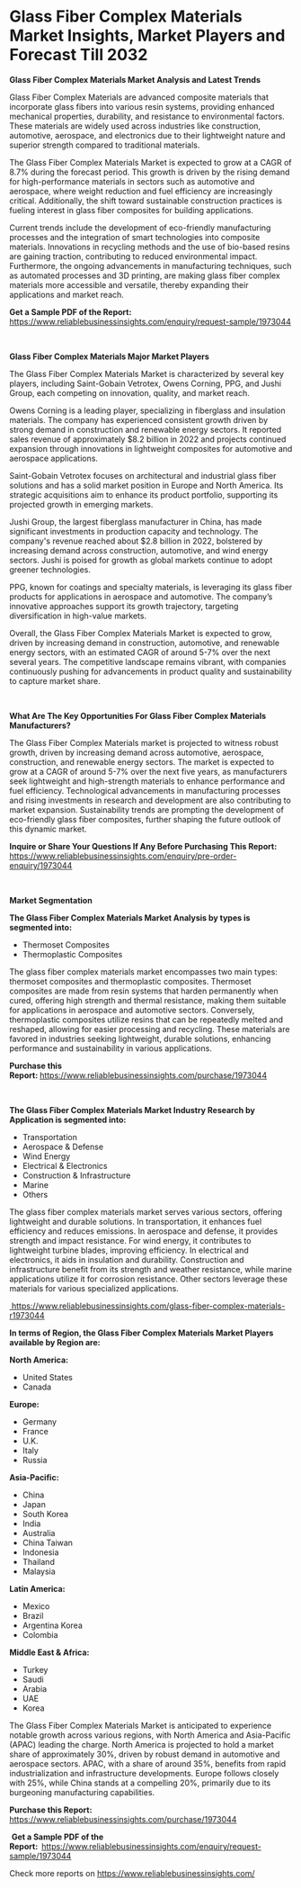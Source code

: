 <p><h1>Glass Fiber Complex Materials Market Insights, Market Players and Forecast Till 2032</h1></p><p><strong>Glass Fiber Complex Materials Market Analysis and Latest Trends</strong></p>
<p><p>Glass Fiber Complex Materials are advanced composite materials that incorporate glass fibers into various resin systems, providing enhanced mechanical properties, durability, and resistance to environmental factors. These materials are widely used across industries like construction, automotive, aerospace, and electronics due to their lightweight nature and superior strength compared to traditional materials.</p><p>The Glass Fiber Complex Materials Market is expected to grow at a CAGR of 8.7% during the forecast period. This growth is driven by the rising demand for high-performance materials in sectors such as automotive and aerospace, where weight reduction and fuel efficiency are increasingly critical. Additionally, the shift toward sustainable construction practices is fueling interest in glass fiber composites for building applications. </p><p>Current trends include the development of eco-friendly manufacturing processes and the integration of smart technologies into composite materials. Innovations in recycling methods and the use of bio-based resins are gaining traction, contributing to reduced environmental impact. Furthermore, the ongoing advancements in manufacturing techniques, such as automated processes and 3D printing, are making glass fiber complex materials more accessible and versatile, thereby expanding their applications and market reach.</p></p>
<p><strong>Get a Sample PDF of the Report:&nbsp;</strong> <a href="https://www.reliablebusinessinsights.com/enquiry/request-sample/1973044?utm_campaign=2274&utm_medium=2&utm_source=Github&utm_content=ia&utm_term=03042025&utm_id=glass-fiber-complex-materials">https://www.reliablebusinessinsights.com/enquiry/request-sample/1973044</a></p>
<p>&nbsp;</p>
<p><strong>Glass Fiber Complex Materials Major Market Players</strong></p>
<p><p>The Glass Fiber Complex Materials Market is characterized by several key players, including Saint-Gobain Vetrotex, Owens Corning, PPG, and Jushi Group, each competing on innovation, quality, and market reach.</p><p>Owens Corning is a leading player, specializing in fiberglass and insulation materials. The company has experienced consistent growth driven by strong demand in construction and renewable energy sectors. It reported sales revenue of approximately $8.2 billion in 2022 and projects continued expansion through innovations in lightweight composites for automotive and aerospace applications.</p><p>Saint-Gobain Vetrotex focuses on architectural and industrial glass fiber solutions and has a solid market position in Europe and North America. Its strategic acquisitions aim to enhance its product portfolio, supporting its projected growth in emerging markets.</p><p>Jushi Group, the largest fiberglass manufacturer in China, has made significant investments in production capacity and technology. The company's revenue reached about $2.8 billion in 2022, bolstered by increasing demand across construction, automotive, and wind energy sectors. Jushi is poised for growth as global markets continue to adopt greener technologies.</p><p>PPG, known for coatings and specialty materials, is leveraging its glass fiber products for applications in aerospace and automotive. The company’s innovative approaches support its growth trajectory, targeting diversification in high-value markets.</p><p>Overall, the Glass Fiber Complex Materials Market is expected to grow, driven by increasing demand in construction, automotive, and renewable energy sectors, with an estimated CAGR of around 5-7% over the next several years. The competitive landscape remains vibrant, with companies continuously pushing for advancements in product quality and sustainability to capture market share.</p></p>
<p>&nbsp;</p>
<p><strong>What Are The Key Opportunities For Glass Fiber Complex Materials Manufacturers?</strong></p>
<p><p>The Glass Fiber Complex Materials market is projected to witness robust growth, driven by increasing demand across automotive, aerospace, construction, and renewable energy sectors. The market is expected to grow at a CAGR of around 5-7% over the next five years, as manufacturers seek lightweight and high-strength materials to enhance performance and fuel efficiency. Technological advancements in manufacturing processes and rising investments in research and development are also contributing to market expansion. Sustainability trends are prompting the development of eco-friendly glass fiber composites, further shaping the future outlook of this dynamic market.</p></p>
<p><strong>Inquire or Share Your Questions If Any Before Purchasing This Report:</strong> <a href="https://www.reliablebusinessinsights.com/enquiry/pre-order-enquiry/1973044?utm_campaign=2274&utm_medium=2&utm_source=Github&utm_content=ia&utm_term=03042025&utm_id=glass-fiber-complex-materials">https://www.reliablebusinessinsights.com/enquiry/pre-order-enquiry/1973044</a></p>
<p>&nbsp;</p>
<p><strong>Market Segmentation</strong></p>
<p><strong>The Glass Fiber Complex Materials Market Analysis by types is segmented into:</strong></p>
<p><ul><li>Thermoset Composites</li><li>Thermoplastic Composites</li></ul></p>
<p><p>The glass fiber complex materials market encompasses two main types: thermoset composites and thermoplastic composites. Thermoset composites are made from resin systems that harden permanently when cured, offering high strength and thermal resistance, making them suitable for applications in aerospace and automotive sectors. Conversely, thermoplastic composites utilize resins that can be repeatedly melted and reshaped, allowing for easier processing and recycling. These materials are favored in industries seeking lightweight, durable solutions, enhancing performance and sustainability in various applications.</p></p>
<p><strong>Purchase this Report:&nbsp;</strong><a href="https://www.reliablebusinessinsights.com/purchase/1973044?utm_campaign=2274&utm_medium=2&utm_source=Github&utm_content=ia&utm_term=03042025&utm_id=glass-fiber-complex-materials">https://www.reliablebusinessinsights.com/purchase/1973044</a></p>
<p>&nbsp;</p>
<p><strong>The Glass Fiber Complex Materials Market Industry Research by Application is segmented into:</strong></p>
<p><ul><li>Transportation</li><li>Aerospace & Defense</li><li>Wind Energy</li><li>Electrical & Electronics</li><li>Construction & Infrastructure</li><li>Marine</li><li>Others</li></ul></p>
<p><p>The glass fiber complex materials market serves various sectors, offering lightweight and durable solutions. In transportation, it enhances fuel efficiency and reduces emissions. In aerospace and defense, it provides strength and impact resistance. For wind energy, it contributes to lightweight turbine blades, improving efficiency. In electrical and electronics, it aids in insulation and durability. Construction and infrastructure benefit from its strength and weather resistance, while marine applications utilize it for corrosion resistance. Other sectors leverage these materials for various specialized applications.</p></p>
<p><a href="https://www.reliablebusinessinsights.com/glass-fiber-complex-materials-r1973044?utm_campaign=2274&utm_medium=2&utm_source=Github&utm_content=ia&utm_term=03042025&utm_id=glass-fiber-complex-materials">&nbsp;https://www.reliablebusinessinsights.com/glass-fiber-complex-materials-r1973044</a></p>
<p><strong>In terms of Region, the Glass Fiber Complex Materials Market Players available by Region are:</strong></p>
<p>
    <p> <strong> North America: </strong>
        <ul>
            <li>United States</li>
            <li>Canada</li>
        </ul>
        </p> 
    <p> <strong> Europe: </strong>
        <ul>
            <li>Germany</li>
            <li>France</li>
            <li>U.K.</li>
            <li>Italy</li>
            <li>Russia</li>
        </ul>
        </p> 
    <p> <strong> Asia-Pacific: </strong>
        <ul>
            <li>China</li>
            <li>Japan</li>
            <li>South Korea</li>
            <li>India</li>
            <li>Australia</li>
            <li>China Taiwan</li>
            <li>Indonesia</li>
            <li>Thailand</li>
            <li>Malaysia</li>
        </ul>
        </p> 
    <p> <strong> Latin America: </strong>
        <ul>
            <li>Mexico</li>
            <li>Brazil</li>
            <li>Argentina Korea</li>
            <li>Colombia</li>
        </ul>
        </p> 
    <p> <strong> Middle East & Africa: </strong>
        <ul>
            <li>Turkey</li>
            <li>Saudi</li>
            <li>Arabia</li>
            <li>UAE</li>
            <li>Korea</li>
        </ul>
    </p>
    </p>
<p><p>The Glass Fiber Complex Materials Market is anticipated to experience notable growth across various regions, with North America and Asia-Pacific (APAC) leading the charge. North America is projected to hold a market share of approximately 30%, driven by robust demand in automotive and aerospace sectors. APAC, with a share of around 35%, benefits from rapid industrialization and infrastructure developments. Europe follows closely with 25%, while China stands at a compelling 20%, primarily due to its burgeoning manufacturing capabilities.</p></p>
<p><strong>Purchase this Report: </strong><a href="https://www.reliablebusinessinsights.com/purchase/1973044?utm_campaign=2274&utm_medium=2&utm_source=Github&utm_content=ia&utm_term=03042025&utm_id=glass-fiber-complex-materials">https://www.reliablebusinessinsights.com/purchase/1973044</a></p>
<p>&nbsp;<strong>Get a Sample PDF of the Report:&nbsp;&nbsp;</strong><a href="https://www.reliablebusinessinsights.com/enquiry/request-sample/1973044?utm_campaign=2274&utm_medium=2&utm_source=Github&utm_content=ia&utm_term=03042025&utm_id=glass-fiber-complex-materials">https://www.reliablebusinessinsights.com/enquiry/request-sample/1973044</a></p>
<p><strong></strong></p>
<p>Check more reports on <a href="https://www.reliablebusinessinsights.com/?utm_campaign=2274&utm_medium=2&utm_source=Github&utm_content=ia&utm_term=03042025&utm_id=glass-fiber-complex-materials">https://www.reliablebusinessinsights.com/</a></p>